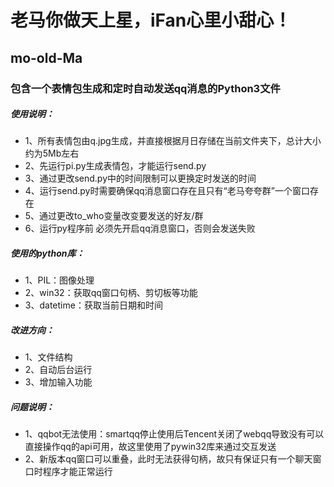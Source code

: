 # 老马你做天上星，iFan心里小甜心！
## mo-old-Ma
### 包含一个表情包生成和定时自动发送qq消息的Python3文件
##### 使用说明：
* 1、所有表情包由q.jpg生成，并直接根据月日存储在当前文件夹下，总计大小约为5Mb左右
* 2、先运行pi.py生成表情包，才能运行send.py
* 3、通过更改send.py中的时间限制可以更换定时发送的时间
* 4、运行send.py时需要确保qq消息窗口存在且只有“老马夸夸群”一个窗口存在
* 5、通过更改to_who变量改变要发送的好友/群
* 6、运行py程序前 必须先开启qq消息窗口，否则会发送失败
##### 使用的python库：
* 1、PIL：图像处理
* 2、win32：获取qq窗口句柄、剪切板等功能
* 3、datetime：获取当前日期和时间
##### 改进方向：
* 1、文件结构
* 2、自动后台运行
* 3、增加输入功能
##### 问题说明：
* 1、qqbot无法使用：smartqq停止使用后Tencent关闭了webqq导致没有可以直接操作qq的api可用，故这里使用了pywin32库来通过交互发送
* 2、新版本qq窗口可以重叠，此时无法获得句柄，故只有保证只有一个聊天窗口时程序才能正常运行
